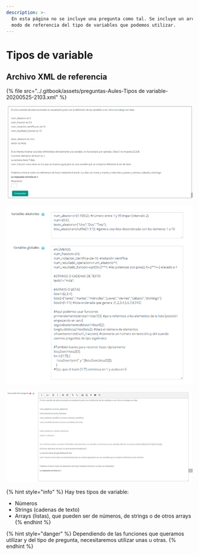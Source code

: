 ```yaml
---
description: >-
  En esta página no se incluye una pregunta como tal. Se incluye un archivo a
  modo de referencia del tipo de variables que podemos utilizar.
---
```


# Tipos de variable

## Archivo XML de referencia

{% file src="../.gitbook/assets/preguntas-Aules-Tipos de variable-20200525-2103.xml" %}

![](<../.gitbook/assets/image (42).png>)

![](<../.gitbook/assets/image (43).png>)

![](<../.gitbook/assets/image (44).png>)

{% hint style="info" %}
Hay tres tipos de variable:

* Números
* Strings (cadenas de texto)
* Arrays (listas), que pueden ser de números, de strings o de otros arrays
{% endhint %}

{% hint style="danger" %}
Dependiendo de las funciones que queramos utilizar y del tipo de pregunta, necesitaremos utilizar unas u otras.
{% endhint %}

